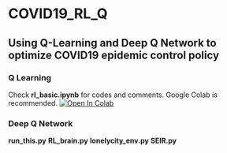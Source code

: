 # COVID19_RL_Q
## Using Q-Learning and Deep Q Network to optimize COVID19 epidemic control policy

### Q Learning
Check __rl_basic.ipynb__ for codes and comments. Google Colab is recommended.
[![Open In Colab](https://colab.research.google.com/assets/colab-badge.svg)](https://github.com/yifax/COVID19_RL_Q/blob/master/rl_basic.ipynb)

### Deep Q Network
__run_this.py__
__RL_brain.py__
__lonelycity_env.py__
__SEIR.py__

